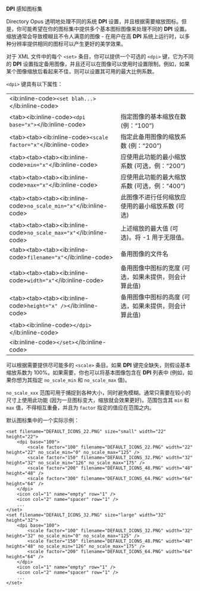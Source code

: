 **DPI** 感知图标集

Directory Opus 透明地处理不同的系统 **DPI** 设置，并且根据需要缩放图标。但是，你可能希望在你的图标集中提供多个基本图标图像来处理不同的 **DPI** 设置。缩放通常会导致模糊且不令人满意的图像 - 在用户在高 **DPI** 系统上运行时，以多种分辨率提供相同的图标可以产生更好的美学效果。

对于 XML 文件中的每个 `<set>` 条目，你可以提供一个可选的 `<dpi>` 键，它为不同的 **DPI** 设置指定备用图像，并且还可以在图像可以使用时设置限制。例如，如果某个图像缩放后看起来不佳，则可以设置其可用的最大比例系数。

`<dpi>` 键具有以下属性：

<table>
<tbody>
<tr class="odd">
<td>&lt;ib:inline-code&gt;<code>&lt;set blah...&gt;</code>&lt;/ib:inline-code&gt;</td>
<td></td>
</tr>
<tr class="even">
<td>&lt;tab&gt;&lt;ib:inline-code&gt;<code>&lt;dpi base="x"&gt;</code>&lt;/ib:inline-code&gt;</td>
<td>指定图像的基本缩放在数 (例：“100”)</td>
</tr>
<tr class="odd">
<td>&lt;tab&gt;&lt;tab&gt;&lt;ib:inline-code&gt;<code>&lt;scale factor="x"</code>&lt;/ib:inline-code&gt;</td>
<td>指定此备用图像的缩放系数 (例：“200”)</td>
</tr>
<tr class="even">
<td>&lt;tab&gt;&lt;tab&gt;&lt;tab&gt;&lt;ib:inline-code&gt;<code>min="x"</code>&lt;/ib:inline-code&gt;</td>
<td>应使用此功能的最小缩放系数 (可选，例：“200”)<br />
</td>
</tr>
<tr class="odd">
<td>&lt;tab&gt;&lt;tab&gt;&lt;tab&gt;&lt;ib:inline-code&gt;<code>max="x"</code>&lt;/ib:inline-code&gt;</td>
<td>应使用此功能的最大缩放系数 (可选，例：“400”)</td>
</tr>
<tr class="even">
<td>&lt;tab&gt;&lt;tab&gt;&lt;tab&gt;&lt;ib:inline-code&gt;<code>no_scale_min="x"</code>&lt;/ib:inline-code&gt;</td>
<td>此图像不进行任何缩放应使用的最小缩放系数 (可选)<br />
</td>
</tr>
<tr class="odd">
<td>&lt;tab&gt;&lt;tab&gt;&lt;tab&gt;&lt;ib:inline-code&gt;<code>no_scale_max="x"</code>&lt;/ib:inline-code&gt;</td>
<td>上述缩放的最大值 (可选)。将 -1 用于无限值。<br />
</td>
</tr>
<tr class="even">
<td>&lt;tab&gt;&lt;tab&gt;&lt;tab&gt;&lt;ib:inline-code&gt;<code>filename="x"</code>&lt;/ib:inline-code&gt;</td>
<td>备用图像的文件名</td>
</tr>
<tr class="odd">
<td>&lt;tab&gt;&lt;tab&gt;&lt;tab&gt;&lt;ib:inline-code&gt;<code>width="x"</code>&lt;/ib:inline-code&gt;</td>
<td>备用图像中图标的宽度 (可选，如果未提供，则会计算此值)<br />
</td>
</tr>
<tr class="even">
<td>&lt;tab&gt;&lt;tab&gt;&lt;tab&gt;&lt;ib:inline-code&gt;<code>height="x" /&gt;</code>&lt;/ib:inline-code&gt;</td>
<td>备用图像中图标的高度 (可选，如果未提供，则会计算此值)<br />
</td>
</tr>
<tr class="odd">
<td>&lt;tab&gt;&lt;ib:inline-code&gt;<code>&lt;/dpi&gt;</code>&lt;/ib:inline-code&gt;</td>
<td></td>
</tr>
<tr class="even">
<td>&lt;ib:inline-code&gt;<code>&lt;/set&gt;</code>&lt;/ib:inline-code&gt;</td>
<td></td>
</tr>
</tbody>
</table>

可以根据需要提供尽可能多的 `<scale>` 条目。如果 **DPI** 键完全缺失，则假设基本缩放系数为 100%。如果需要，你也可以将基本图像包含在 **DPI** 列表中 (例如，如果你想为其指定 `no_scale_min` 和 `no_scale_max` 值)。

`no_scale_xxx` 范围可用于捕捉到各种大小，同时避免模糊。通常只需要在较小的尺寸上使用此功能 (因为一旦图标变大，缩放就会效果更好)。范围包含其 `min` 和 `max` 值，不得相互重叠，并且为 `factor` 指定的值应在范围之内。

默认图标集中的一个实际示例：

    <set filename="DEFAULT_ICONS_22.PNG" size="small" width="22" height="22">
        <dpi base="100">
            <scale factor="100" filename="DEFAULT_ICONS_22.PNG" width="22" height="22" no_scale_min="0" no_scale_max="125" />
            <scale factor="150" filename="DEFAULT_ICONS_32.PNG" width="32" height="32" no_scale_min="126" no_scale_max="175" />
            <scale factor="200" filename="DEFAULT_ICONS_48.PNG" width="48" height="48" />
            <scale factor="300" filename="DEFAULT_ICONS_64.PNG" width="64" height="64" />
        </dpi>
        <icon col="1" name="empty" row="1" />
        <icon col="2" name="spacer" row="1" />
        ...
    </set>
    <set filename="DEFAULT_ICONS_32.PNG" size="large" width="32" height="32">
        <dpi base="100">
            <scale factor="100" filename="DEFAULT_ICONS_32.PNG" width="32" height="32" no_scale_min="0" no_scale_max="125" />
            <scale factor="150" filename="DEFAULT_ICONS_48.PNG" width="48" height="48" no_scale_min="126" no_scale_max="175" />
            <scale factor="200" filename="DEFAULT_ICONS_64.PNG" width="64" height="64" />
        </dpi>
        <icon col="1" name="empty" row="1" />
        <icon col="2" name="spacer" row="1" />
        ...
    </set>